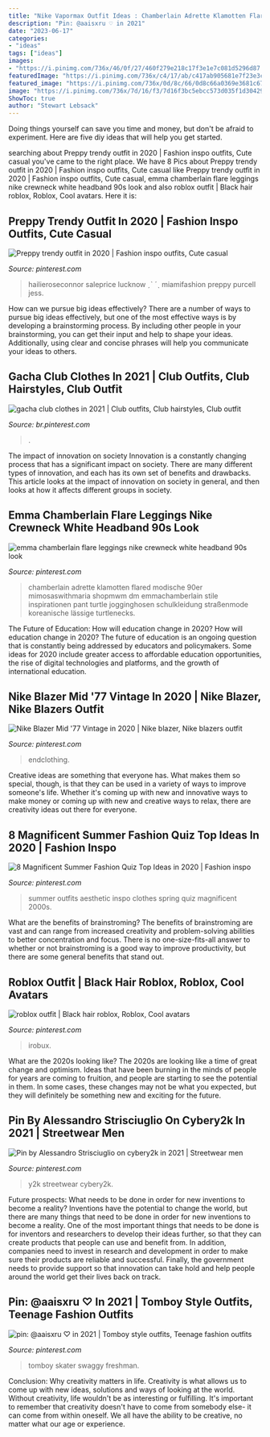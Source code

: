 ```yaml
---
title: "Nike Vapormax Outfit Ideas : Chamberlain Adrette Klamotten Flared Modische 90er Mimosaswithmaria Shopmwm Dm Emmachamberlain Stile Inspirationen Pant Turtle Jogginghosen Schulkleidung Straßenmode Koreanische Lässige Turtlenecks"
description: "Pin: @aaisxru ♡ in 2021"
date: "2023-06-17"
categories:
- "ideas"
tags: ["ideas"]
images:
- "https://i.pinimg.com/736x/46/0f/27/460f279e218c17f3e1e7c081d5296d87.jpg"
featuredImage: "https://i.pinimg.com/736x/c4/17/ab/c417ab905681e7f23e3c4690e9d388b3.jpg"
featured_image: "https://i.pinimg.com/736x/0d/8c/66/0d8c66a0369e3681c67f2d5fd40a162d.jpg"
image: "https://i.pinimg.com/736x/7d/16/f3/7d16f3bc5ebcc573d035f1d304296d47.jpg"
ShowToc: true
author: "Stewart Lebsack"
---
```



Doing things yourself can save you time and money, but don't be afraid to experiment. Here are five diy ideas that will help you get started.

	

		
searching about Preppy trendy outfit in 2020 | Fashion inspo outfits, Cute casual you've came to the right place. We have 8 Pics about Preppy trendy outfit in 2020 | Fashion inspo outfits, Cute casual like Preppy trendy outfit in 2020 | Fashion inspo outfits, Cute casual, emma chamberlain flare leggings nike crewneck white headband 90s look and also roblox outfit | Black hair roblox, Roblox, Cool avatars. Here it is:
		
    
## Preppy Trendy Outfit In 2020 | Fashion Inspo Outfits, Cute Casual

<img loading=lazy src="https://i.pinimg.com/736x/c7/f3/c8/c7f3c886e225650786660af1934114c9.jpg" onerror="this.onerror=null;this.src='https://tse2.mm.bing.net/th?id=OIP.-C-lpgIE2NxQY4ncFmhvZQHaPv&amp;pid=15.1';" alt="Preppy trendy outfit in 2020 | Fashion inspo outfits, Cute casual">

_Source: pinterest.com_

>hailieroseconnor saleprice lucknow ˏˋ ˊˎ miamifashion preppy purcell jess. 

	

How can we pursue big ideas effectively?
There are a number of ways to pursue big ideas effectively, but one of the most effective ways is by developing a brainstorming process. By including other people in your brainstorming, you can get their input and help to shape your ideas. Additionally, using clear and concise phrases will help you communicate your ideas to others.

    
## Gacha Club Clothes In 2021 | Club Outfits, Club Hairstyles, Club Outfit

<img loading=lazy src="https://i.pinimg.com/736x/b6/fd/32/b6fd32822d93fa7d6bcbc011c9baa5cb.jpg" onerror="this.onerror=null;this.src='https://tse1.mm.bing.net/th?id=OIP.-60KfN0ZIKCXyR_oOqv_pQHaHa&amp;pid=15.1';" alt="gacha club clothes in 2021 | Club outfits, Club hairstyles, Club outfit">

_Source: br.pinterest.com_

>. 

	

The impact of innovation on society
Innovation is a constantly changing process that has a significant impact on society. There are many different types of innovation, and each has its own set of benefits and drawbacks. This article looks at the impact of innovation on society in general, and then looks at how it affects different groups in society.

    
## Emma Chamberlain Flare Leggings Nike Crewneck White Headband 90s Look

<img loading=lazy src="https://i.pinimg.com/736x/46/0f/27/460f279e218c17f3e1e7c081d5296d87.jpg" onerror="this.onerror=null;this.src='https://tse4.mm.bing.net/th?id=OIP.WN9VeRfGswq5hPT7bDpg3wHaNF&amp;pid=15.1';" alt="emma chamberlain flare leggings nike crewneck white headband 90s look">

_Source: pinterest.com_

>chamberlain adrette klamotten flared modische 90er mimosaswithmaria shopmwm dm emmachamberlain stile inspirationen pant turtle jogginghosen schulkleidung straßenmode koreanische lässige turtlenecks. 

	

The Future of Education: How will education change in 2020?
How will education change in 2020? The future of education is an ongoing question that is constantly being addressed by educators and policymakers. Some ideas for 2020 include greater access to affordable education opportunities, the rise of digital technologies and platforms, and the growth of international education.

    
## Nike Blazer Mid &#039;77 Vintage In 2020 | Nike Blazer, Nike Blazers Outfit

<img loading=lazy src="https://i.pinimg.com/736x/7d/16/f3/7d16f3bc5ebcc573d035f1d304296d47.jpg" onerror="this.onerror=null;this.src='https://tse4.mm.bing.net/th?id=OIP.8EOEXAvVkPBpspr7cavd6gHaLH&amp;pid=15.1';" alt="Nike Blazer Mid &#039;77 Vintage in 2020 | Nike blazer, Nike blazers outfit">

_Source: pinterest.com_

>endclothing. 

	

Creative ideas are something that everyone has. What makes them so special, though, is that they can be used in a variety of ways to improve someone's life. Whether it's coming up with new and innovative ways to make money or coming up with new and creative ways to relax, there are creativity ideas out there for everyone.

    
## 8 Magnificent Summer Fashion Quiz Top Ideas In 2020 | Fashion Inspo

<img loading=lazy src="https://i.pinimg.com/736x/39/9e/ee/399eee6c9cbf5d23b5de9a0c991128e2.jpg" onerror="this.onerror=null;this.src='https://tse4.mm.bing.net/th?id=OIP.Uv6FVy6se7UuWmCnx5nckwHaLH&amp;pid=15.1';" alt="8 Magnificent Summer Fashion Quiz Top Ideas in 2020 | Fashion inspo">

_Source: pinterest.com_

>summer outfits aesthetic inspo clothes spring quiz magnificent 2000s. 

	

What are the benefits of brainstroming?
The benefits of brainstroming are vast and can range from increased creativity and problem-solving abilities to better concentration and focus. There is no one-size-fits-all answer to whether or not brainstroming is a good way to improve productivity, but there are some general benefits that stand out.

    
## Roblox Outfit | Black Hair Roblox, Roblox, Cool Avatars

<img loading=lazy src="https://i.pinimg.com/736x/c4/17/ab/c417ab905681e7f23e3c4690e9d388b3.jpg" onerror="this.onerror=null;this.src='https://tse3.mm.bing.net/th?id=OIP.xcQoLF67MFXpS7v141XZewHaJ3&amp;pid=15.1';" alt="roblox outfit | Black hair roblox, Roblox, Cool avatars">

_Source: pinterest.com_

>irobux. 

	

What are the 2020s looking like?
The 2020s are looking like a time of great change and optimism. Ideas that have been burning in the minds of people for years are coming to fruition, and people are starting to see the potential in them. In some cases, these changes may not be what you expected, but they will definitely be something new and exciting for the future.

    
## Pin By Alessandro Strisciuglio On Cybery2k In 2021 | Streetwear Men

<img loading=lazy src="https://i.pinimg.com/736x/0d/8c/66/0d8c66a0369e3681c67f2d5fd40a162d.jpg" onerror="this.onerror=null;this.src='https://tse1.mm.bing.net/th?id=OIP.QPsTf_69QDzvGeEbv3wBegHaJ3&amp;pid=15.1';" alt="Pin by Alessandro Strisciuglio on cybery2k in 2021 | Streetwear men">

_Source: pinterest.com_

>y2k streetwear cybery2k. 

	

Future prospects: What needs to be done in order for new inventions to become a reality?
Inventions have the potential to change the world, but there are many things that need to be done in order for new inventions to become a reality. One of the most important things that needs to be done is for inventors and researchers to develop their ideas further, so that they can create products that people can use and benefit from. In addition, companies need to invest in research and development in order to make sure their products are reliable and successful. Finally, the government needs to provide support so that innovation can take hold and help people around the world get their lives back on track.

    
## Pin: @aaisxru ♡ In 2021 | Tomboy Style Outfits, Teenage Fashion Outfits

<img loading=lazy src="https://i.pinimg.com/736x/81/23/7b/81237b1d29df50d7a7d47063c7decfe9.jpg" onerror="this.onerror=null;this.src='https://tse1.mm.bing.net/th?id=OIP.mYNCb8f10FDGgswrCun7lAHaNi&amp;pid=15.1';" alt="pin: @aaisxru ♡ in 2021 | Tomboy style outfits, Teenage fashion outfits">

_Source: pinterest.com_

>tomboy skater swaggy freshman. 

	

Conclusion: Why creativity matters in life.
Creativity is what allows us to come up with new ideas, solutions and ways of looking at the world. Without creativity, life wouldn't be as interesting or fulfilling. It's important to remember that creativity doesn't have to come from somebody else- it can come from within oneself. We all have the ability to be creative, no matter what our age or experience.

